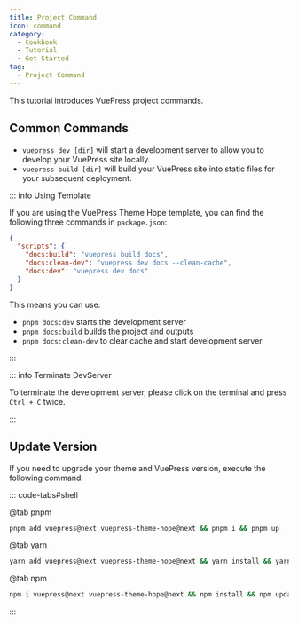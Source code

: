 ```yaml
---
title: Project Command
icon: command
category:
  - Cookbook
  - Tutorial
  - Get Started
tag:
  - Project Command
---
```


This tutorial introduces VuePress project commands.

<!-- more -->

## Common Commands

- `vuepress dev [dir]` will start a development server to allow you to develop your VuePress site locally.
- `vuepress build [dir]` will build your VuePress site into static files for your subsequent deployment.

::: info Using Template

If you are using the VuePress Theme Hope template, you can find the following three commands in `package.json`:

```json
{
  "scripts": {
    "docs:build": "vuepress build docs",
    "docs:clean-dev": "vuepress dev docs --clean-cache",
    "docs:dev": "vuepress dev docs"
  }
}
```

This means you can use:

- `pnpm docs:dev` starts the development server
- `pnpm docs:build` builds the project and outputs
- `pnpm docs:clean-dev` to clear cache and start development server

:::

::: info Terminate DevServer

To terminate the development server, please click on the terminal and press `Ctrl + C` twice.

:::

## Update Version

If you need to upgrade your theme and VuePress version, execute the following command:

::: code-tabs#shell

@tab pnpm

```bash
pnpm add vuepress@next vuepress-theme-hope@next && pnpm i && pnpm up
```

@tab yarn

```bash
yarn add vuepress@next vuepress-theme-hope@next && yarn install && yarn upgrade
```

@tab npm

```bash
npm i vuepress@next vuepress-theme-hope@next && npm install && npm update
```

:::
